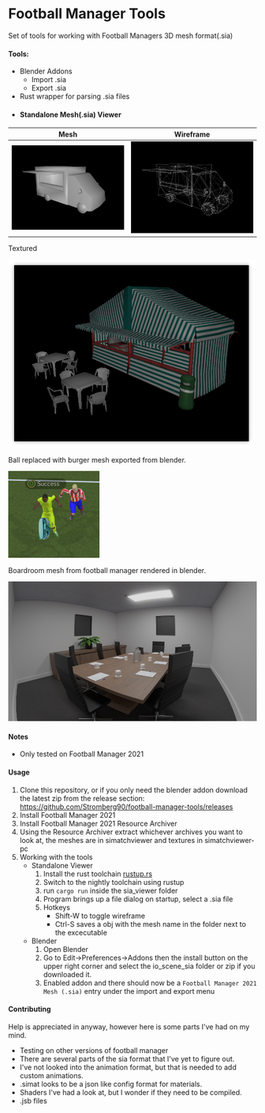 # Football Manager Tools

Set of tools for working with Football Managers 3D mesh format(.sia)


#### Tools:
- Blender Addons
	- Import .sia
	- Export .sia
- Rust wrapper for parsing .sia files
- #### Standalone Mesh(.sia) Viewer

Mesh             |  Wireframe
:-------------------------:|:-------------------------:
<img src="images/viewer_01.png" width="500" >|  <img src="images/viewer_02.png" width="500">

Textured

<img src="images/viewer_03.png" width="500" >

Ball replaced with burger mesh exported from blender.

<img src="images/burger_ball.png" />

Boardroom mesh from football manager rendered in blender.

<img src="images/boardroom.png" />

#### Notes
- Only tested on Football Manager 2021

#### Usage
1. Clone this repository, or if you only need the blender addon download the latest zip from the release section: https://github.com/Stromberg90/football-manager-tools/releases
2. Install Football Manager 2021
3. Install Football Manager 2021 Resource Archiver
4. Using the Resource Archiver extract whichever archives you want to look at, the meshes are in simatchviewer and textures in simatchviewer-pc
5. Working with the tools
	- Standalone Viewer
		1. Install the rust toolchain [rustup.rs](https://rustup.rs/)
		2. Switch to the nightly toolchain using rustup
		3. run `cargo run` inside the sia_viewer folder
		4. Program brings up a file dialog on startup, select a .sia file
		5. Hotkeys
			- Shift-W to toggle wireframe
			- Ctrl-S saves a obj with the mesh name in the folder next to the excecutable
	- Blender
		1. Open Blender
		2. Go to Edit->Preferences->Addons then the install button on the upper right corner and select the io_scene_sia folder or zip if you downloaded it.
		3. Enabled addon and there should now be a `Football Manager 2021 Mesh (.sia)` entry under the import and export menu

#### Contributing
Help is appreciated in anyway, however here is some parts I've had on my mind.
- Testing on other versions of football manager
- There are several parts of the sia format that I've yet to figure out.
- I've not looked into the animation format, but that is needed to add custom animations.
- .simat looks to be a json like config format for materials.
- Shaders I've had a look at, but I wonder if they need to be compiled.
- .jsb files
